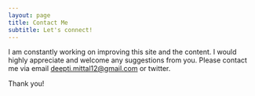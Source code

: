 ```yaml
---
layout: page
title: Contact Me
subtitle: Let's connect!
---
```


I am constantly working on improving this site and the content. I would highly appreciate and welcome any suggestions from you.
Please contact me via email deepti.mittal12@gmail.com or twitter.

Thank you!
